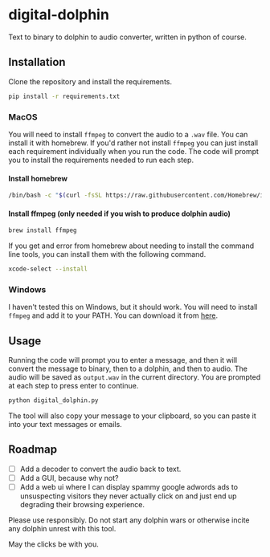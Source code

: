 # digital-dolphin
Text to binary to dolphin to audio converter, written in python of course.

## Installation
Clone the repository and install the requirements.
```bash
pip install -r requirements.txt
```

### MacOS
You will need to install `ffmpeg` to convert the audio to a `.wav` file. You can install it with homebrew. If you'd rather not install `ffmpeg` you can just install each requirement individually when you run the code.  The code will prompt you to install the requirements needed to run each step.

#### Install homebrew
```bash
/bin/bash -c "$(curl -fsSL https://raw.githubusercontent.com/Homebrew/install/HEAD/install.sh)"
```

#### Install ffmpeg (only needed if you wish to produce dolphin audio)
```bash
brew install ffmpeg
```
If you get and error from homebrew about needing to install the command line tools, you can install them with the following command.
```bash
xcode-select --install
```

### Windows
I haven't tested this on Windows, but it should work. You will need to install `ffmpeg` and add it to your PATH. You can download it from [here](https://www.ffmpeg.org/download.html).

## Usage
Running the code will prompt you to enter a message, and then it will convert the message to binary, then to a dolphin, and then to audio. The audio will be saved as `output.wav` in the current directory.  You are prompted at each step to press enter to continue.
```bash
python digital_dolphin.py
```

The tool will also copy your message to your clipboard, so you can paste it into your text messages or emails.

## Roadmap
- [ ] Add a decoder to convert the audio back to text.
- [ ] Add a GUI, because why not?
- [ ] Add a web ui where I can display spammy google adwords ads to unsuspecting visitors they never actually click on and just end up degrading their browsing experience.

Please use responsibly.  Do not start any dolphin wars or otherwise incite any dolphin unrest with this tool.

May the clicks be with you.

